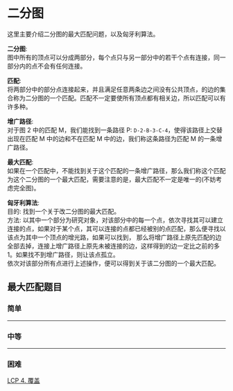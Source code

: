 # 二分图
这里主要介绍二分图的最大匹配问题，以及匈牙利算法。


**二分图**:  
图中所有的顶点可以分成两部分，每个点只与另一部分中的若干个点有连接，同一部分内的点不会有任何连接。


**匹配**:  
将两部分中的部分点连接起来，并且满足任意两条边之间没有公共顶点，的边的集合称为二分图的一个匹配。匹配不一定要使所有顶点都有相关边，所以匹配可以有许多种。


**增广路径**:  
对于图 2 中的匹配 M，我们能找到一条路径 P: `D-2-B-3-C-4`，使得该路径上交替出现在匹配 M 中的边和不在匹配 M 中的边，我们称这条路径为匹配 M 的一条增广路径。


**最大匹配**:  
如果在一个匹配中，不能找到关于这个匹配的一条增广路径，那么我们称这个匹配为这个二分图的一个最大匹配，需要注意的是，最大匹配不一定是唯一的(不妨考虑完全图)。


**匈牙利算法**:  
目的: 找到一个关于改二分图的最大匹配。  
方法: 以其中一个部分为研究对象，对该部分中的每一个点，依次寻找其可以建立连接的点，如果对于某个点，其可以连接的点都已经被别的点匹配，那么便寻找以该点为其中一个顶点的增光路，如果可以找到，
那么将增广路径上原先匹配的边全部去掉，连接上增广路径上原先未被连接的边，这样得到的边一定比之前的多 1。如果找不到增广路径，则让该点孤立。  
依次对该部分所有点进行上述操作，便可以得到关于该二分图的一个最大匹配。

## 最大匹配题目

### 简单


---
### 中等


---
### 困难
[LCP 4. 覆盖](https://github.com/Mathstarry/Leetcode/tree/master/leetcodeCup/LCP0004_domino)  
